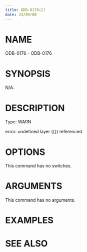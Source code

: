 ```yaml
---
title: ODB-0176(2)
date: 24/09/08
---
```


# NAME

ODB-0176 - ODB-0176

# SYNOPSIS

N/A.

# DESCRIPTION

Type: WARN

error: undefined layer ({}) referenced

# OPTIONS

This command has no switches.

# ARGUMENTS

This command has no arguments.

# EXAMPLES

# SEE ALSO
